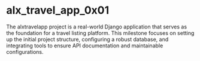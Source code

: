 # alx_travel_app_0x01
The alxtravelapp project is a  real-world Django application that  serves as the foundation for a  travel listing platform. This  milestone focuses on setting up the  initial project structure,  configuring a robust database, and  integrating tools to ensure API  documentation and maintainable  configurations.
